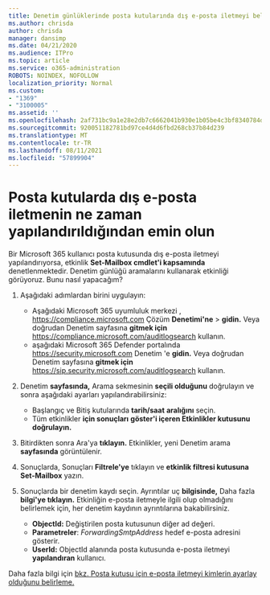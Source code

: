 ```yaml
---
title: Denetim günlüklerinde posta kutularında dış e-posta iletmeyi belirleme
ms.author: chrisda
author: chrisda
manager: dansimp
ms.date: 04/21/2020
ms.audience: ITPro
ms.topic: article
ms.service: o365-administration
ROBOTS: NOINDEX, NOFOLLOW
localization_priority: Normal
ms.custom:
- "1369"
- "3100005"
ms.assetid: ''
ms.openlocfilehash: 2af731bc9a1e28e2db7c6662041b930e1b05be4c3bf8340784d9ab87101c44af
ms.sourcegitcommit: 920051182781bd97ce4d4d6fbd268cb37b84d239
ms.translationtype: MT
ms.contentlocale: tr-TR
ms.lasthandoff: 08/11/2021
ms.locfileid: "57899904"
---
```

# <a name="identify-when-external-email-forwarding-is-configured-on-mailboxes"></a>Posta kutularda dış e-posta iletmenin ne zaman yapılandırıldığından emin olun

Bir Microsoft 365 kullanıcı posta kutusunda dış e-posta iletmeyi yapılandırıyorsa, etkinlik **Set-Mailbox cmdlet'i kapsamında** denetlenmektedir. Denetim günlüğü aramalarını kullanarak etkinliği görüyoruz. Bunu nasıl yapacağım?

1. Aşağıdaki adımlardan birini uygulayın:
   - Aşağıdaki Microsoft 365 uyumluluk merkezi , <https://compliance.microsoft.com> Çözüm **Denetimi'ne** \> **gidin.** Veya doğrudan Denetim sayfasına **gitmek için** <https://compliance.microsoft.com/auditlogsearch> kullanın.
   - aşağıdaki Microsoft 365 Defender portalında <https://security.microsoft.com> Denetim 'e **gidin.** Veya doğrudan Denetim sayfasına **gitmek için** <https://sip.security.microsoft.com/auditlogsearch> kullanın.

2. Denetim **sayfasında,** Arama sekmesinin **seçili olduğunu** doğrulayın ve sonra aşağıdaki ayarları yapılandırabilirsiniz:
   - Başlangıç ve Bitiş kutularında **tarih/saat** **aralığını** seçin.
   - Tüm etkinlikler **için sonuçları** **göster'i içeren Etkinlikler kutusunu doğrulayın.**

3. Bitirdikten sonra Ara'ya **tıklayın.** Etkinlikler, yeni Denetim arama **sayfasında** görüntülenir.

4. Sonuçlarda, Sonuçları **Filtrele'ye** tıklayın ve **etkinlik filtresi kutusuna Set-Mailbox** yazın.

5. Sonuçlarda bir denetim kaydı seçin. Ayrıntılar uç **bilgisinde,** Daha fazla **bilgi'ye tıklayın.** Etkinliğin e-posta iletmeyle ilgili olup olmadığını belirlemek için, her denetim kaydının ayrıntılarına bakabilirsiniz.

   - **ObjectId:** Değiştirilen posta kutusunun diğer ad değeri.
   - **Parametreler**: _ForwardingSmtpAddress_ hedef e-posta adresini gösterir.
   - **UserId:** ObjectId alanında posta kutusunda e-posta iletmeyi **yapılandıran** kullanıcı.

Daha fazla bilgi için [bkz. Posta kutusu için e-posta iletmeyi kimlerin ayarlay olduğunu belirleme.](https://docs.microsoft.com/microsoft-365/compliance/auditing-troubleshooting-scenarios#determine-who-set-up-email-forwarding-for-a-mailbox)
